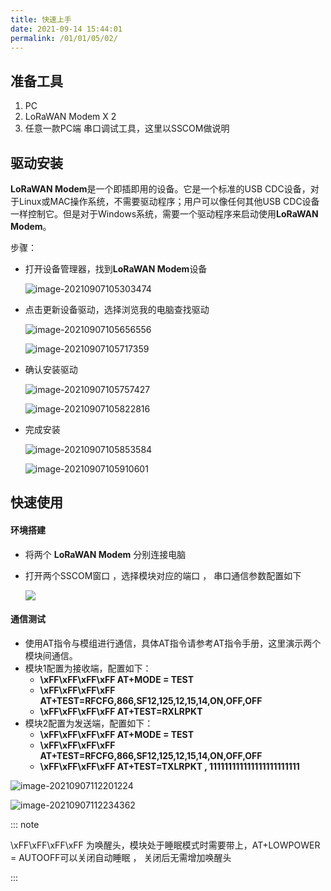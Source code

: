 ```yaml
---
title: 快速上手
date: 2021-09-14 15:44:01
permalink: /01/01/05/02/
---
```

## 准备工具

1. PC
2. LoRaWAN Modem  X 2
3. 任意一款PC端 串口调试工具，这里以SSCOM做说明

## 驱动安装

**LoRaWAN Modem**是一个即插即用的设备。它是一个标准的USB CDC设备，对于Linux或MAC操作系统，不需要驱动程序；用户可以像任何其他USB CDC设备一样控制它。但是对于Windows系统，需要一个驱动程序来启动使用**LoRaWAN Modem**。 

 步骤：

- 打开设备管理器，找到**LoRaWAN Modem**设备

   ![image-20210907105303474](https://risinghf-wiki.oss-cn-shenzhen.aliyuncs.com/upload/img/7e535e275a4158f9a24b7de8d266dd54.png)

- 点击更新设备驱动，选择浏览我的电脑查找驱动

  ![image-20210907105656556](https://risinghf-wiki.oss-cn-shenzhen.aliyuncs.com/upload/img/ace613af5c03862b8d30ead33a3fa6f7.png)

  ![image-20210907105717359](https://risinghf-wiki.oss-cn-shenzhen.aliyuncs.com/upload/img/578ab26ced149c32de83998aa619796c.png)

- 确认安装驱动

  ![image-20210907105757427](https://risinghf-wiki.oss-cn-shenzhen.aliyuncs.com/upload/img/f86bea0f217d239fc3e241010add8d20.png)

  ![image-20210907105822816](https://risinghf-wiki.oss-cn-shenzhen.aliyuncs.com/upload/img/8ed04b1ce0be225ec7821c1e4a74a96a.png)

- 完成安装

  ![image-20210907105853584](https://risinghf-wiki.oss-cn-shenzhen.aliyuncs.com/upload/img/ada0caf021921674e2a29dcbc8aa3239.png)

  ![image-20210907105910601](https://risinghf-wiki.oss-cn-shenzhen.aliyuncs.com/upload/img/eda0880211ca930d5ef61f3798f48b04.png)

   

## 快速使用

#### 环境搭建

- 将两个 **LoRaWAN Modem** 分别连接电脑  

- 打开两个SSCOM窗口 ，选择模块对应的端口 ， 串口通信参数配置如下

  ![](https://risinghf-wiki.oss-cn-shenzhen.aliyuncs.com/upload/img/e6b68355b09510dcfe7a47f63004e153.png)

#### 通信测试

- 使用AT指令与模组进行通信，具体AT指令请参考AT指令手册，这里演示两个模块间通信。
- 模块1配置为接收端，配置如下：
  - **\xFF\xFF\xFF\xFF  AT+MODE = TEST**
  - **\xFF\xFF\xFF\xFF  AT+TEST=RFCFG,866,SF12,125,12,15,14,ON,OFF,OFF**
  - **\xFF\xFF\xFF\xFF  AT+TEST=RXLRPKT**
- 模块2配置为发送端，配置如下：
  - **\xFF\xFF\xFF\xFF  AT+MODE = TEST**
  - **\xFF\xFF\xFF\xFF  AT+TEST=RFCFG,866,SF12,125,12,15,14,ON,OFF,OFF**
  - **\xFF\xFF\xFF\xFF  AT+TEST=TXLRPKT , 111111111111111111111111**

![image-20210907112201224](https://risinghf-wiki.oss-cn-shenzhen.aliyuncs.com/upload/img/83aa918e2571c47c9b7fff5008be8f7d.png)

![image-20210907112234362](https://risinghf-wiki.oss-cn-shenzhen.aliyuncs.com/upload/img/4bf5e2ca82ecee23dd9cdbd1a082e837.png)

::: note

\xFF\xFF\xFF\xFF  为唤醒头，模块处于睡眠模式时需要带上，AT+LOWPOWER = AUTOOFF可以关闭自动睡眠 ， 关闭后无需增加唤醒头

:::

